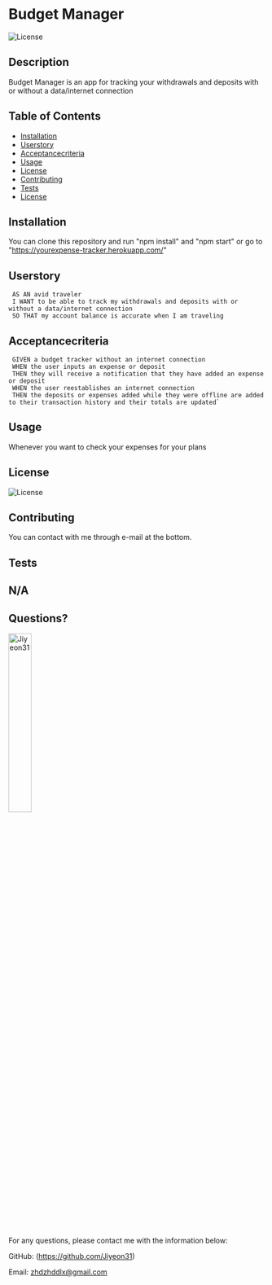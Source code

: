 # Budget Manager 
  ![License](https://img.shields.io/badge/License-MIT-yellow.svg)
  
  ## Description 
  
  Budget Manager is an app for tracking your withdrawals and deposits with or without a data/internet connection
  
  ## Table of Contents
  * [Installation](#installation)
  * [Userstory](#userstory)
  * [Acceptancecriteria](#acceptancecriteria)
  * [Usage](#usage)
  * [License](#license)
  * [Contributing](#contributing)
  * [Tests](#tests)
  * [License](#license)
  
  ## Installation
  
  You can clone this repository and run "npm install" and "npm start" or go to "https://yourexpense-tracker.herokuapp.com/"
  
  ## Userstory
  
  ```text
   AS AN avid traveler
   I WANT to be able to track my withdrawals and deposits with or without a data/internet connection
   SO THAT my account balance is accurate when I am traveling
  ```
   
  ## Acceptancecriteria
  
  ```text
   GIVEN a budget tracker without an internet connection
   WHEN the user inputs an expense or deposit
   THEN they will receive a notification that they have added an expense or deposit
   WHEN the user reestablishes an internet connection
   THEN the deposits or expenses added while they were offline are added to their transaction history and their totals are updated`
  ``` 
   
  ## Usage 
  
  Whenever you want to check your expenses for your plans
    
  ## License
    
  ![License](https://img.shields.io/badge/License-MIT-yellow.svg)
  
  
  ## Contributing
  
  You can contact with me through e-mail at the bottom.
  
  ## Tests
  
  N/A
  ---
  
  ## Questions?
  <img src="https://avatars.githubusercontent.com/u/94870473?v=4" alt="Jiyeon31" width="30%" height="30%" />
  
  For any questions, please contact me with the information below:
 
  GitHub: (https://github.com/Jiyeon31)<br />

  
  Email: zhdzhddlx@gmail.com
  

